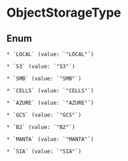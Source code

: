 
# ObjectStorageType

## Enum


    * `LOCAL` (value: `"LOCAL"`)

    * `S3` (value: `"S3"`)

    * `SMB` (value: `"SMB"`)

    * `CELLS` (value: `"CELLS"`)

    * `AZURE` (value: `"AZURE"`)

    * `GCS` (value: `"GCS"`)

    * `B2` (value: `"B2"`)

    * `MANTA` (value: `"MANTA"`)

    * `SIA` (value: `"SIA"`)
